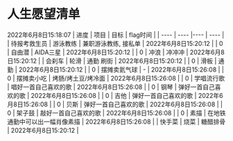 # 人生愿望清单
2022年6月8日15:18:07
|  进度   | 项目  | 目标 | flag时间  |
|  ----  | ----  |----  | ----  |
| 待报考救生员  | 游泳教练 | 兼职游泳教练, 接私单  | 2022年6月8日15:20:12 |
| 0  | 自由潜 | AIDA三星  | 2022年6月8日15:20:12 |
| 0  | 冲浪 | 冲冲冲  | 2022年6月8日15:20:12 |
| 会刹车  | 轮滑 | 通勤 刷街  | 2022年6月8日15:20:12 |
| 0  | 滑板 | 通勤  | 2022年6月8日15:20:12 |
| 0  | 摆摊卖氦气球 | -  | 2022年6月8日15:26:08 |
| 0  | 摆摊卖小吃 | 烤肠/烤土豆/烤冷面  | 2022年6月8日15:26:08 |
| 0  | 学唱流行歌 | 唱好一首自己喜欢的歌  | 2022年6月8日15:26:08 |
| 0  | 钢琴 | 弹好一首自己喜欢的歌  | 2022年6月8日15:26:08 |
| 0  | 吉他 | 弹好一首自己喜欢的歌  | 2022年6月8日15:26:08 |
| 0  | 贝斯 | 弹好一首自己喜欢的歌  | 2022年6月8日15:26:08 |
| 0  | 架子鼓 | 敲好一首自己喜欢的歌  | 2022年6月8日15:26:08 |
| 0  | 素描 | 在地铁通勤中可以出一幅肖像素描  | 2022年6月8日15:26:08 |
| 快手菜  | 烧菜 | 糖醋排骨  | 2022年6月8日15:20:12 |
